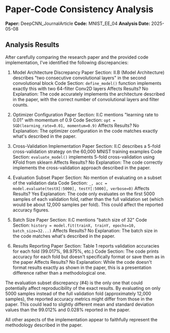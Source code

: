 # Paper-Code Consistency Analysis

**Paper:** DeepCNN_JournalArticle
**Code:** MNIST_EE_04
**Analysis Date:** 2025-05-08

## Analysis Results

After carefully comparing the research paper and the provided code implementation, I've identified the following discrepancies:

1. Model Architecture Discrepancy
   Paper Section: II.B (Model Architecture) describes "two consecutive convolutional layers" in the second convolutional block
   Code Section: `define_model()` function implements exactly this with two 64-filter Conv2D layers
   Affects Results? No
   Explanation: The code accurately implements the architecture described in the paper, with the correct number of convolutional layers and filter counts.

2. Optimizer Configuration
   Paper Section: II.C mentions "learning rate to 0.01" with momentum of 0.9
   Code Section: `opt = SGD(learning_rate=0.01, momentum=0.9)`
   Affects Results? No
   Explanation: The optimizer configuration in the code matches exactly what's described in the paper.

3. Cross-Validation Implementation
   Paper Section: II.C describes a 5-fold cross-validation strategy on the 60,000 MNIST training examples
   Code Section: `evaluate_model()` implements 5-fold cross-validation using KFold from sklearn
   Affects Results? No
   Explanation: The code correctly implements the cross-validation approach described in the paper.

4. Evaluation Subset
   Paper Section: No mention of evaluating on a subset of the validation data
   Code Section: `_, acc = model.evaluate(testX[:5000], testY[:5000], verbose=0)`
   Affects Results? Yes
   Explanation: The code only evaluates on the first 5000 samples of each validation fold, rather than the full validation set (which would be about 12,000 samples per fold). This could affect the reported accuracy figures.

5. Batch Size
   Paper Section: II.C mentions "batch size of 32"
   Code Section: `history = model.fit(trainX, trainY, epochs=10, batch_size=32...)`
   Affects Results? No
   Explanation: The batch size in the code matches what's described in the paper.

6. Results Reporting
   Paper Section: Table 1 reports validation accuracies for each fold (99.017%, 98.975%, etc.)
   Code Section: The code prints accuracy for each fold but doesn't specifically format or save them as in the paper
   Affects Results? No
   Explanation: While the code doesn't format results exactly as shown in the paper, this is a presentation difference rather than a methodological one.

The evaluation subset discrepancy (#4) is the only one that could potentially affect reproducibility of the exact results. By evaluating on only 5000 samples instead of the full validation fold (approximately 12,000 samples), the reported accuracy metrics might differ from those in the paper. This could lead to slightly different mean and standard deviation values than the 99.012% and 0.028% reported in the paper.

All other aspects of the implementation appear to faithfully represent the methodology described in the paper.